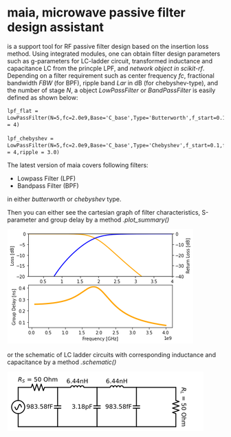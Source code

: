 # maia, microwave passive filter design assistant 
is a support tool for RF passive filter design based on the insertion loss method.
Using integrated modules, one can obtain filter design parameters such as g-parameters for LC-ladder circuit, transformed inductance and capacitance LC from the princple LPF, and *network object in scikit-rf*.
Depending on a filter requirement such as center frequency *fc*, fractional bandwidth *FBW* (for BPF), ripple band *Lar* in dB (for chebyshev-type), and the number of stage *N*, a object *LowPassFilter* or *BandPassFilter* is easily defined as shown below:

    lpf_flat = LowPassFilter(N=5,fc=2.0e9,Base='C_base',Type='Butterworth',f_start=0.1,f_stop = 4)

    lpf_chebyshev = LowPassFilter(N=5,fc=2.0e9,Base='C_base',Type='Chebyshev',f_start=0.1,f_stop = 4,ripple = 3.0)

The latest version of maia covers following filters:

- Lowpass Filter (LPF)
- Bandpass Filter (BPF)

in either *butterworth* or *chebyshev* type.

Then you can either see the cartesian graph of filter characteristics, S-parameter and group delay by a method *.plot_summary()*

![lpf_example_S](/images/LPF_Butterworth_2_4.png)


or the schematic of LC ladder circuits with corresponding inductance and capacitance by a method *.schematic()*

![lpf_example_S](/images/LPF_Butterworth_2_4_schematic.png)




